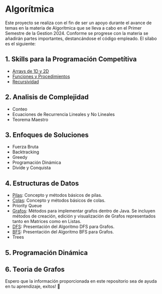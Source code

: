 # Algorítmica
Este proyecto se realiza con el fin de ser un apoyo durante el avance de temas en la materia de Algorítmica que se lleva a cabo en el Primer Semestre de la Gestion 2024. Conforme se progrese con la materia se añadirán partes importantes, destancándose el código empleado. 
El silabo es el siguiente:
## 1. Skills para la Programación Competítiva
- [Arrays de 1D y 2D](Capitulos/SkillsPrograCompetitiva/Arrays/ArreglosYMatrices.java)
- [Funciones y Procedimientos](Capitulos/SkillsPrograCompetitiva/FuncionesYProcedimientos/FuncionesYProcedimientos.java)
- [Recursividad](Capitulos/SkillsPrograCompetitiva/Recursividad/Recursividad.java)
## 2. Analisis de Complejidad
- Conteo
- Ecuaciones de Recurrencia Lineales y No Lineales
- Teorema Maestro
## 3. Enfoques de Soluciones
- Fuerza Bruta
- Backtracking
- Greedy
- Programación Dinámica
- Divide y Conquista
## 4. Estructuras de Datos
- [Pilas](Capitulos/EstructurasDeDatos/Pilas/Pilas.java): Concepto y métodos básicos de pilas.
- [Colas](Capitulos/EstructurasDeDatos/Colas/Colas.java): Concepto y métodos básicos de colas.
- Priority Queue
- [Grafos](Capitulos/EstructurasDeDatos/Grafos/Grafos.java): Métodos para implementar grafos dentro de Java. Se incluyen métodos de creación, edición y visualización de Grafos representados tanto en Matrices como en Listas.
- [DFS](Capitulos/EstructurasDeDatos/DFS/DFS.java): Presentación del Algoritmo DFS para Grafos.
- [BFS](Capitulos/EstructurasDeDatos/BFS/BFS.java): Presentación del Algoritmo BFS para Grafos.
- Trees
## 5. Programación Dinámica
## 6. Teoria de Grafos

Espero que la información proporcionada en este repositorio sea de ayuda en tu aprendizaje, exitos! 🐢